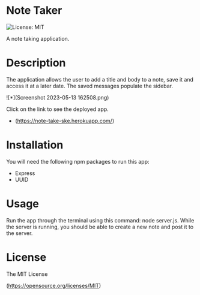 # Note Taker 

 ![License: MIT](https://img.shields.io/badge/License-MIT-yellow.svg)

A note taking application.

# Description 

The application allows the user to add a title and body to a note, save it and access it at a later date. The saved messages populate the sidebar.

![*](Screenshot 2023-05-13 162508.png)

Click on the link to see the deployed app.

* (https://note-take-ske.herokuapp.com/)

# Installation

You will need the following npm packages to run this app:

* Express
* UUID


# Usage

Run the app through the terminal using this command: node server.js. While the server is running, you should be able to create a new note and post it to the server.

# License 

 The MIT License
   
  (https://opensource.org/licenses/MIT)
  


